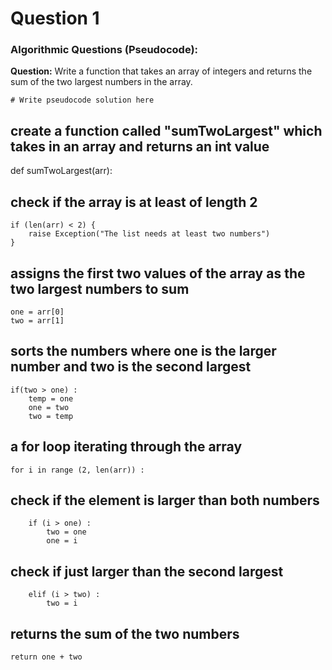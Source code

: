 # Question 1
### Algorithmic Questions (Pseudocode):

**Question:** Write a function that takes an array of integers and returns the sum of the two largest numbers in the array.
```
# Write pseudocode solution here
```
## create a function called "sumTwoLargest" which takes in an array and returns an int value

def sumTwoLargest(arr):

## check if the array is at least of length 2
    if (len(arr) < 2) {
        raise Exception("The list needs at least two numbers")
    }

## assigns the first two values of the array as the two largest numbers to sum
    one = arr[0]
    two = arr[1]
    
## sorts the numbers where one is the larger number and two is the second largest
    if(two > one) :
        temp = one
        one = two 
        two = temp

## a for loop iterating through the array
    for i in range (2, len(arr)) :
## check if the element is larger than both numbers
        if (i > one) :
            two = one
            one = i
## check if just larger than the second largest
        elif (i > two) :
            two = i
## returns the sum of the two numbers
    return one + two    



